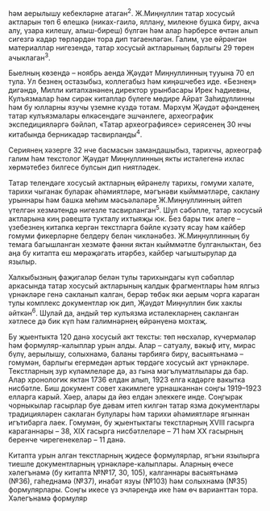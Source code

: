 <!-- page 3 start --> һәм аерылышу кебекләрне атаган<sup class="footnote">2</sup>. Ж.Миңнуллин татар хосусый актларын төп 6 өлешкә (никах-гаилә, яллану, милекне бушка бирү, акча алу, үзара килешү, алыш-биреш) бүлгән һәм алар һәрберсе өчтән алып сигезгә кадәр төрләрдән тора дип тәгаенләгән. Галим, үзе өйрәнгән материаллар нигезендә, татар хосусый актларының барлыгы 29 төрен ачыклаган<sup class="footnote">3</sup>.

Быелның көзендә – ноябрь аенда Җәүдәт Миңнуллинның тууына 70 ел тула. Ул безнең остазыбыз, коллегабыз һәм киңәшчебез иде. «Безнең» дигәндә, Милли китапханәнең директор урынбасары Ирек Һадиевны, Кулъязмалар һәм сирәк китаплар бүлеге мөдире Айрат Заһидуллинны һәм бу юлларны язучы үземне күздә тотам. Мәрхүм Җәүдәт әфәнденең татар кулъязмалары өлкәсендәге эшчәнлеге, археографик экспедицияләргә бәйләп, «Татар археографиясе» сериясенең 30 нчы китабында берникадәр тасвирланды<sup class="footnote">4</sup>.

Сериянең хәзерге 32 нче басмасын замандашыбыз, тарихчы, археограф галим һәм текстолог Җәүдәт Миңнуллинның якты истәлегенә ихлас хөрмәтебез билгесе булсын дип ниятләдек.

Татар телендәге хосусый актларның өйрәнелү тарихы, гомуми халәте, тарихи чыганак буларак әһәмиятләре, мәгънәви кыйммәтләре, саклану урыннары һәм башка мөһим мәсьәләләре Ж.Миңнуллинның әйтеп үтелгән хезмәтендә нигезле тасвирланган<sup class="footnote">5</sup>. Шул сәбәпле, татар хосусый актларына киң рәвештә тукталу ихтыяҗы юк. Без бары тик әлеге – үзебезнең китап<!-- page 3 end --><!-- page 4 start -->ка кергән текстларга бәйле күзәтү ясау һәм кайбер гомуми фикерләрне белдерү белән чикләнәбез. Ж.Миңнуллинның бу темага багышланган хезмәте фәнни яктан кыйммәтле булганлыктан, без аңа бу китапта еш мөрәҗәгать итәрбез, кайбер чагыштырулар да язылыр.

Халкыбызның фаҗигаләр белән тулы тарихындагы күп сәбәпләр аркасында татар хосусый актларының калдык фрагментлары һәм ялгыз үрнәкләре генә сакланып калган, берәр төбәк яки аерым чорга караган тулы комплекс документлар юк дип, Җәүдәт Миңнуллин бик хаклы әйткән<sup class="footnote">6</sup>. Шулай да, андый төр кулъязма истәлекләрнең сакланган хәтлесе дә бик күп һәм галимнәрнең өйрәнүенә мохтаҗ.

Бу җыентыкта 120 данә хосусый акт тексты: төп нөсхәләр, күчермәләр һәм формуляр-калыплар урын алды. Алар – сатуалу, вәкыф итү, мирас бүлү, аерылышу, солыхнамә, баланы тәрбиягә бирү, васыятьнамә – гомумән, барлыгы егермедән артык төрдәге хосусый акт үрнәкләре. Текстларның зур күләмлеләре дә, аз гына мәгълүматлылары да бар. Алар хронологик яктан 1736 елдан алып, 1923 елга кадәрге вакытка нисбәтле. Биш документ совет хакимлеге урнашканнан соңгы 1919–1923 елларга карый. Хәер, алары да йөз елдан элеккеге инде. Соңгырак чорныкылар гасырлар буе дәвам итеп килгән татар язма документлары традицияләрен саклаган булулары һәм тарихи әһәмиятләре ягыннан игътибарга лаек. Гомумән, бу җыентыктагы текстларның XVIII гасырга караганнары – 38, ХІХ гасырга нисбәтлеләре – 71 һәм ХХ гасырның беренче чирегенекеләр – 11 данә.

Китапта урын алган текстларның җидесе формулярлар, ягъни язылырга тиешле документларның үрнәкләре-калыплары. Аларның өчесе хәлегънамә (бу китапта №№17, 30, 105), калганнары васыятьнамә (№36), гаһеднамә (№37), инабәт язуы (№103) һәм солыхнамә (№35) формулярлары. Соңгы икесе үз эчләрендә ике һәм өч варианттан тора. Хәлегънамә формуляр<!-- page 4 end -->